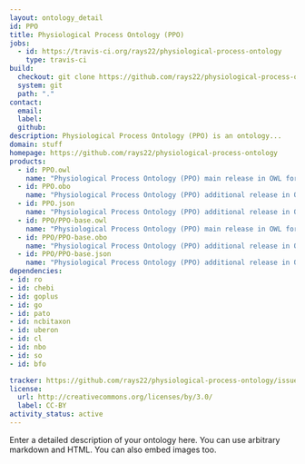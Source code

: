 ```yaml
---
layout: ontology_detail
id: PPO
title: Physiological Process Ontology (PPO)
jobs:
  - id: https://travis-ci.org/rays22/physiological-process-ontology
    type: travis-ci
build:
  checkout: git clone https://github.com/rays22/physiological-process-ontology.git
  system: git
  path: "."
contact:
  email: 
  label: 
  github: 
description: Physiological Process Ontology (PPO) is an ontology...
domain: stuff
homepage: https://github.com/rays22/physiological-process-ontology
products:
  - id: PPO.owl
    name: "Physiological Process Ontology (PPO) main release in OWL format"
  - id: PPO.obo
    name: "Physiological Process Ontology (PPO) additional release in OBO format"
  - id: PPO.json
    name: "Physiological Process Ontology (PPO) additional release in OBOJSon format"
  - id: PPO/PPO-base.owl
    name: "Physiological Process Ontology (PPO) main release in OWL format"
  - id: PPO/PPO-base.obo
    name: "Physiological Process Ontology (PPO) additional release in OBO format"
  - id: PPO/PPO-base.json
    name: "Physiological Process Ontology (PPO) additional release in OBOJSon format"
dependencies:
- id: ro
- id: chebi
- id: goplus
- id: go
- id: pato
- id: ncbitaxon
- id: uberon
- id: cl
- id: nbo
- id: so
- id: bfo

tracker: https://github.com/rays22/physiological-process-ontology/issues
license:
  url: http://creativecommons.org/licenses/by/3.0/
  label: CC-BY
activity_status: active
---
```


Enter a detailed description of your ontology here. You can use arbitrary markdown and HTML.
You can also embed images too.

